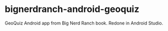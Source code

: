 # bignerdranch-android-geoquiz
GeoQuiz Android app from Big Nerd Ranch book. Redone in Android Studio.
